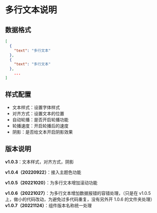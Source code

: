 # 多行文本说明

## 数据格式

```json
[
  {
    "text": "多行文本"
  },
  {
    "text": "多行文本"
  },
    ...
]
```

## 样式配置

- 文本样式：设置字体样式
- 对齐方式：设置文本的位置
- 自动轮播：是否开启轮播功能
- 轮播速度：开启轮播后的速度
- 阴影：是否给文本开启阴影效果

## 版本说明

**v1.0.3**：文本样式，对齐方式，阴影

**v1.0.4（20220922）**：接入主题色功能

**v1.0.5（20221020）**：为多行文本增加滚动功能

**v1.0.6（20221027）**：为多行文本增加数据报错的容错处理，（只是在 v1.0.5 上，做小的代码改动，为避免过多代码重复，没有另外开 1.0.6 的文件夹处理）
**v1.0.7（20221124）**：组件版本名称统一处理
